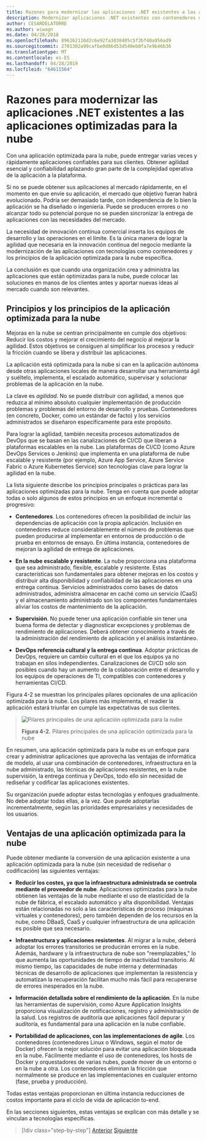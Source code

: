 ```yaml
---
title: Razones para modernizar las aplicaciones .NET existentes a las aplicaciones optimizadas para la nube
description: Modernizar aplicaciones .NET existentes con contenedores de Windows y la nube de Azure | Razones para modernizar las aplicaciones .NET existentes a las aplicaciones optimizadas para la nube
author: CESARDELATORRE
ms.author: wiwagn
ms.date: 04/28/2018
ms.openlocfilehash: 896162116d2c6e92fa3038405c5f3bf40a956ad9
ms.sourcegitcommit: 2701302a99cafbe0d86d53d540eb0fa7e9b46b36
ms.translationtype: MT
ms.contentlocale: es-ES
ms.lasthandoff: 04/28/2019
ms.locfileid: "64611564"
---
```

# <a name="reasons-to-modernize-existing-net-apps-to-cloud-optimized-applications"></a>Razones para modernizar las aplicaciones .NET existentes a las aplicaciones optimizadas para la nube

Con una aplicación optimizada para la nube, puede entregar varias veces y rápidamente aplicaciones confiables para sus clientes. Obtener agilidad esencial y confiabilidad aplazando gran parte de la complejidad operativa de la aplicación a la plataforma.

Si no se puede obtener sus aplicaciones al mercado rápidamente, en el momento en que envíe su aplicación, el mercado que objetivo fueran habrá evolucionado. Podría ser demasiado tarde, con independencia de lo bien la aplicación se ha diseñado o ingeniería. Puede se producen errores o no alcanzar todo su potencial porque no se pueden sincronizar la entrega de aplicaciones con las necesidades del mercado.

La necesidad de innovación continua comercial inserta los equipos de desarrollo y las operaciones en el límite. Es la única manera de lograr la agilidad que necesaria en la innovación continua del negocio mediante la modernización de las aplicaciones con tecnologías como contenedores y los principios de la aplicación optimizada para la nube específica.

La conclusión es que cuando una organización crea y administra las aplicaciones que están optimizadas para la nube, puede colocar las soluciones en manos de los clientes antes y aportar nuevas ideas al mercado cuando son relevantes.

## <a name="cloud-optimized-application-principles-and-tenets"></a>Principios y los principios de la aplicación optimizada para la nube 

Mejoras en la nube se centran principalmente en cumple dos objetivos: Reducir los costos y mejorar el crecimiento del negocio al mejorar la agilidad. Estos objetivos se consiguen al simplificar los procesos y reducir la fricción cuando se libera y distribuir las aplicaciones.

La aplicación está optimizada para la nube si can en la aplicación autónoma desde otras aplicaciones locales de manera desarrollar una herramienta ágil y suéltelo, implementa, el escalado automático, supervisar y solucionar problemas de la aplicación en la nube.

La clave es *agilidad*. No se puede distribuir con agilidad, a menos que reduzca al mínimo absoluto cualquier implementación de producción problemas y problemas del entorno de desarrollo y pruebas. Contenedores (en concreto, Docker, como un estándar de facto) y los servicios administrados se diseñaron específicamente para este propósito.

Para lograr la agilidad, también necesita procesos automatizados de DevOps que se basan en las canalizaciones de CI/CD que liberan a plataformas escalables en la nube. Las plataformas de CI/CD (como Azure DevOps Services o Jenkins) que implementa en una plataforma de nube escalable y resistente (por ejemplo, Azure App Service, Azure Service Fabric o Azure Kubernetes Service) son tecnologías clave para lograr la agilidad en la nube.

La lista siguiente describe los principios principales o prácticas para las aplicaciones optimizadas para la nube. Tenga en cuenta que puede adoptar todas o solo algunos de estos principios en un enfoque incremental o progresivo:

- **Contenedores**. Los contenedores ofrecen la posibilidad de incluir las dependencias de aplicación con la propia aplicación. Inclusión en contenedores reduce considerablemente el número de problemas que pueden producirse al implementar en entornos de producción o de prueba en entornos de ensayo. En última instancia, contenedores de mejoran la agilidad de entrega de aplicaciones.

- **En la nube escalable y resistente**. La nube proporciona una plataforma que sea administrado, flexible, escalable y resistente. Estas características son fundamentales para obtener mejoras en los costos y distribuir alta disponibilidad y confiabilidad de las aplicaciones en una entrega continua. Servicios administrados como bases de datos administrados, administra almacenar en caché como un servicio (CaaS) y el almacenamiento administrado son los componentes fundamentales aliviar los costos de mantenimiento de la aplicación.

- **Supervisión**. No puede tener una aplicación confiable sin tener una buena forma de detectar y diagnosticar excepciones y problemas de rendimiento de aplicaciones. Deberá obtener conocimiento a través de la administración del rendimiento de aplicación y el análisis instantáneo.

- **DevOps referencia cultural y la entrega continua**. Adoptar prácticas de DevOps, requiere un cambio cultural en el que los equipos ya no trabajan en silos independientes. Canalizaciones de CI/CD sólo son posibles cuando hay un aumento de la colaboración entre el desarrollo y los equipos de operaciones de TI, compatibles con contenedores y herramientas CI/CD.

Figura 4-2 se muestran los principales pilares opcionales de una aplicación optimizada para la nube. Los pilares más implementa, el readier la aplicación estará triunfar en cumple las expectativas de sus clientes.

> ![Pilares principales de una aplicación optimizada para la nube](./media/image2.png)
>
> **Figura 4-2.** Pilares principales de una aplicación optimizada para la nube

En resumen, una aplicación optimizada para la nube es un enfoque para crear y administrar aplicaciones que aprovecha las ventajas de informática de modelo, al usar una combinación de contenedores, infraestructura en la nube administrado, las técnicas de aplicaciones resistentes, en la nube supervisión, la entrega continua y DevOps, todo ello sin necesidad de rediseñar y codificar las aplicaciones existentes.

Su organización puede adoptar estas tecnologías y enfoques gradualmente. No debe adoptar todas ellas, a la vez. Que puede adoptarlas incrementalmente, según las prioridades empresariales y necesidades de los usuarios.

## <a name="benefits-of-a-cloud-optimized-application"></a>Ventajas de una aplicación optimizada para la nube

Puede obtener mediante la conversión de una aplicación existente a una aplicación optimizada para la nube (sin necesidad de rediseñar o codificación) las siguientes ventajas:

- **Reducir los costes, ya que la infraestructura administrada se controla mediante el proveedor de nube**. Aplicaciones optimizadas para la nube obtienen las ventajas de la nube mediante el uso de elasticidad de la nube de fábrica, el escalado automático y alta disponibilidad. Ventajas están relacionadas no solo a las características de proceso (máquinas virtuales y contenedores), pero también dependen de los recursos en la nube, como DBaaS, CaaS y cualquier infraestructura de una aplicación es posible que sea necesario.

- **Infraestructura y aplicaciones resistentes**. Al migrar a la nube, deberá adoptar los errores transitorios se producirán errores en la nube. Además, hardware y la infraestructura de nube son "reemplazables," lo que aumenta las oportunidades de tiempo de inactividad transitorio. Al mismo tiempo, las capacidades de nube interna y determinadas técnicas de desarrollo de aplicaciones que implementan la resistencia y automatizan la recuperación facilitan mucho más fácil para recuperarse de errores inesperados en la nube.

- **Información detallada sobre el rendimiento de la aplicación**. En la nube las herramientas de supervisión, como Azure Application Insights proporciona visualización de notificaciones, registro y administración de la salud. Los registros de auditoría que aplicaciones fácil depurar y auditoría, es fundamental para una aplicación en la nube confiable.

- **Portabilidad de aplicaciones, con las implementaciones de agile**. Los contenedores (contenedores Linux o Windows, según el motor de Docker) ofrecen la mejor solución para evitar una aplicación bloqueada en la nube. Fácilmente mediante el uso de contenedores, los hosts de Docker y orquestadores de varias nubes, puede mover de un entorno o en la nube a otra. Los contenedores eliminan la fricción que normalmente se produce en las implementaciones en cualquier entorno (fase, prueba y producción).

Todas estas ventajas proporcionan en última instancia reducciones de costos importante para el ciclo de vida de aplicación to-end.

En las secciones siguientes, estas ventajas se explican con más detalle y se vinculan a tecnologías específicas.

>[!div class="step-by-step"]
>[Anterior](index.md)
>[Siguiente](microsoft-technologies-in-cloud-optimized-applications.md)